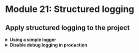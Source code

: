 # Module 21: Structured logging

## Apply structured logging to the project

<details>
<summary><b>Using a simple logger</b></summary><p>

I built a suite of tools to help folks build production-ready serverless applications while I was at DAZN. It's now open source: [dazn-lambda-powertools](https://github.com/getndazn/dazn-lambda-powertools).

One of the tools available is a very simple logger that supports structured logging (amongst other things).

So, first, let's install the logger for our project.

1. At the project root, run the command `npm install --save @dazn/lambda-powertools-logger` to install the logger.

Now we need to change all the places where we're using `console.log`.

2. Open `functions/get-index.js` and add the following to the top of the file

```javascript
const Log = require("@dazn/lambda-powertools-logger");
```

on ln19, replace

```javascript
console.log(`loading restaurants from ${restaurantsApiRoot}...`);
```

with

```javascript
Log.debug("getting restaurants...", { url: restaurantsApiRoot });
```

Notice that the `restaurantsApiRoot` is captured as a separate `url` attribute in the log message. Capturing variables as attributes (instead of baking them into the message) makes them easier to search and filter by.

On ln36, replace

```javascript
console.log(`found ${restaurants.length} restaurants`);
```

with

```javascript
Log.debug("got restaurants", { count: restaurants.length });
```

Again, notice how `count` is captured as a separate attribute.

3. Open `functions/get-restaurants.js` and add the following to the top of the file

```javascript
const Log = require("@dazn/lambda-powertools-logger");
```

On ln11, replace

```javascript
console.log(`fetching ${count} restaurants from ${tableName}...`);
```

with

```javascript
Log.debug("getting restaurants from DynamoDB...", {
  count,
  tableName,
});
```

And then on ln21, replace

```javascript
console.log(`found ${resp.Items.length} restaurants`);
```

with

```javascript
Log.debug("found restaurants", {
  count: resp.Items.length,
});
```

4. Open `functions/place-order.js` and add the following to the top of the file

```javascript
const Log = require("@dazn/lambda-powertools-logger");
```

On ln12, replace

```javascript
console.log(`placing order ID [${orderId}] to [${restaurantName}]`);
```

with

```javascript
Log.debug("placing order...", { orderId, restaurantName });
```

Similarly, on ln26, replace

```javascript
console.log(`published 'order_placed' event into EventBridge`);
```

with

```javascript
Log.debug(`published event into EventBridge`, {
  eventType: "order_placed",
  busName,
});
```

5. Repeat the same process for `functions/notify-restaurant` and `functions/search-restaurants`, using your best judgement on what information you should log in each case.

6. Run the integration tests

`npm run test`

and see that the functions are now logging in JSON

```
 PASS  tests/test_cases/get-index.tests.js
  ● Console

    console.debug
      {"message":"getting restaurants...","url":"https://duiukrbz8l.execute-api.eu-west-1.amazonaws.com/dev/restaurants","awsRegion":"eu-west-1","level":20,"sLevel":"DEBUG"}

      at Logger.log (node_modules/@dazn/lambda-powertools-logger/index.js:82:30)

    console.debug
      {"message":"got restaurants","count":8,"awsRegion":"eu-west-1","level":20,"sLevel":"DEBUG"}

      at Logger.log (node_modules/@dazn/lambda-powertools-logger/index.js:82:30)

 PASS  tests/test_cases/get-restaurants.tests.js
  ● Console

    console.debug
      {"message":"getting restaurants from DynamoDB...","count":"8","tableName":"workshop-ebargues-dev-RestaurantsTable-N9HWPJCPE2EW","awsRegion":"eu-west-1","level":20,"sLevel":"DEBUG"}

      at Logger.log (node_modules/@dazn/lambda-powertools-logger/index.js:82:30)

    console.debug
      {"message":"found restaurants","count":8,"awsRegion":"eu-west-1","level":20,"sLevel":"DEBUG"}

      at Logger.log (node_modules/@dazn/lambda-powertools-logger/index.js:82:30)

 PASS  tests/test_cases/notify-restaurant.tests.js
  ● Console

    console.debug
      {"message":"notified restaurant of order","orderId":"62cdbd2d-325f-5f21-9341-cb22e7da6c27","restaurantName":"Fangtasia","awsRegion":"eu-west-1","level":20,"sLevel":"DEBUG"}

      at Logger.log (node_modules/@dazn/lambda-powertools-logger/index.js:82:30)

    console.debug
      {"message":"published event into EventBridge","eventType":"restaurant_notified","busName":"order_events_dev_ebargues","awsRegion":"eu-west-1","level":20,"sLevel":"DEBUG"}

      at Logger.log (node_modules/@dazn/lambda-powertools-logger/index.js:82:30)


ReferenceError: You are trying to `import` a file after the Jest environment has been torn down.

      at Object.userAgent (node_modules/aws-sdk/lib/util.js:34:43)
      at HttpRequest.setUserAgent (node_modules/aws-sdk/lib/http.js:111:78)
      at new HttpRequest (node_modules/aws-sdk/lib/http.js:104:10)
      at new Request (node_modules/aws-sdk/lib/request.js:328:24)
      at features.constructor.makeRequest (node_modules/aws-sdk/lib/service.js:202:19)
 PASS  tests/test_cases/place-order.tests.js
  ● Console

    console.debug
      {"message":"placing order...","orderId":"38fe7f3a-b6bd-5ecd-94c2-afdb119746c1","restaurantName":"Fangtasia","awsRegion":"eu-west-1","level":20,"sLevel":"DEBUG"}

      at Logger.log (node_modules/@dazn/lambda-powertools-logger/index.js:82:30)

    console.debug
      {"message":"published event into EventBridge","eventType":"order_placed","busName":"order_events_dev_ebargues","awsRegion":"eu-west-1","level":20,"sLevel":"DEBUG"}

      at Logger.log (node_modules/@dazn/lambda-powertools-logger/index.js:82:30)


ReferenceError: You are trying to `import` a file after the Jest environment has been torn down.

      at Object.userAgent (node_modules/aws-sdk/lib/util.js:34:43)
      at HttpRequest.setUserAgent (node_modules/aws-sdk/lib/http.js:111:78)
      at new HttpRequest (node_modules/aws-sdk/lib/http.js:104:10)
      at new Request (node_modules/aws-sdk/lib/request.js:328:24)
      at features.constructor.makeRequest (node_modules/aws-sdk/lib/service.js:202:19)
 PASS  tests/test_cases/search-restaurants.tests.js
  ● Console

    console.info
      this is a secret

      at Function.module.exports.handler.middy (functions/search-restaurants.js:32:11)

    console.debug
      {"message":"finding restaurants with theme","count":"8","theme":"cartoon","tableName":"workshop-ebargues-dev-RestaurantsTable-N9HWPJCPE2EW","awsRegion":"eu-west-1","level":20,"sLevel":"DEBUG"}

      at Logger.log (node_modules/@dazn/lambda-powertools-logger/index.js:82:30)

    console.debug
      {"message":"found restaurants","count":4,"awsRegion":"eu-west-1","level":20,"sLevel":"DEBUG"}

      at Logger.log (node_modules/@dazn/lambda-powertools-logger/index.js:82:30)

A worker process has failed to exit gracefully and has been force exited. This is likely caused by tests leaking due to improper teardown. Try running with --runInBand --detectOpenHandles to find leaks.

Test Suites: 5 passed, 5 total
Tests:       7 passed, 7 total
Snapshots:   0 total
Time:        5.271 s, estimated 14 s
Ran all test suites.
```

</p></details>

<details>
<summary><b>Disable debug logging in production</b></summary><p>

This logger allows you to control the default log level via the `LOG_LEVEL` environment variable. Let's configure the `LOG_LEVEL` environment such that we'll be logging at `INFO` level in production, but logging at `DEBUG` level everywhere else.

1. Open `serverless.yml`. Under the `custom` section at the top, add `stage` and `logLevel` as below:

```yml
stage: ${opt:stage, self:provider.stage}
logLevel:
  prod: INFO
  default: DEBUG
```

`custom.stage` uses the `${xxx, yyy}` syntax to provide a fall back. In this case, we're saying "if a `stage` variable is provided via the CLI, e.g. `sls deploy --stage staging`, then resolve to `staging`; otherwise, fallback to `provider.stage` in this file (hence the `self` reference"

2. Still in the `serverless.yml`, under `provider.environment` section, add the following

```yml
LOG_LEVEL: ${self:custom.logLevel.${self:custom.stage}, self:custom.logLevel.default}
```

This uses the same `${xxx, yyy}` syntax as before.

After this change, the `provider` section should look like this:

```yml
provider:
  name: aws
  runtime: nodejs12.x
  region: eu-west-1

  eventBridge:
    useCloudFormation: true

  environment:
    rest_api_url:
      Fn::Join:
        - ""
        - - https://
          - !Ref ApiGatewayRestApi
          - .execute-api.${self:provider.region}.amazonaws.com/${self:provider.stage}
    serviceName: ${self:service}
    stage: ${self:provider.stage}
    LOG_LEVEL: ${self:custom.logLevel.${self:custom.stage}, self:custom.logLevel.default}
```

This applies the `LOG_LEVEL` environment variable (used to decide what level the logger should log at) to all the functions in the project (since it's specified under `provider`).

It references the `custom.logLevel` object (with the `self:` syntax), and also references the `custom.stage` value (remember, this can be overriden by CLI options). So when the deployment stage is `prod`, it resolves to `self:custom.logLevel.prod` and `LOG_LEVEL` would be set to `INFO`.

The second argument, `self:custom.logLevel.default` provides the fallback if the first path is not found. If the deployment stage is `dev`, it'll see that `self:custom.logLevel.dev` doesn't exist, and therefore use the fallback `self:custom.logLevel.default` and set `LOG_LEVEL` to `DEBUG` in that case.

This is a nice trick to specify a stage-specific override, but then fall back to some default value otherwise.

3. Throughput the `serverless.yml` we have references to `provider.stage` directly. If we want to deploy to another stage, we'll need to change these references to use `${self:custom.stage}` instead.

Find and replace `${self:provider.stage}` in the `serverless.yml` with `${self:custom.stage}`.

</p></details>
